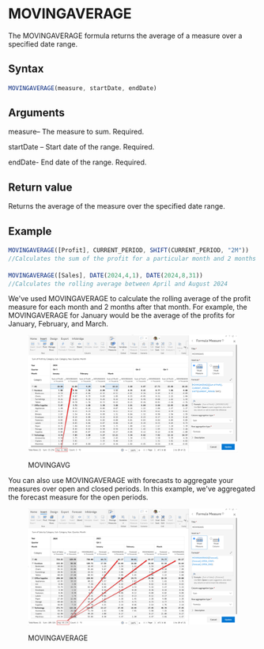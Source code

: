 # MOVINGAVERAGE

The MOVINGAVERAGE formula returns the average of a measure over a specified date range.&#x20;

## Syntax

```javascript
MOVINGAVERAGE(measure, startDate, endDate)
```

## Arguments

measure– The measure to sum. Required.

startDate – Start date of the range. Required.

endDate- End date of the range. Required.

## Return value

Returns the average of the measure over the specified date range.

## Example

```javascript
MOVINGAVERAGE([Profit], CURRENT_PERIOD, SHIFT(CURRENT_PERIOD, "2M"))
//Calculates the sum of the profit for a particular month and 2 months after it

MOVINGAVERAGE([Sales], DATE(2024,4,1), DATE(2024,8,31))
//Calculates the rolling average between April and August 2024 
```

We've used MOVINGAVERAGE to calculate the rolling average of the profit measure for each month and 2 months after that month. For example, the MOVINGAVERAGE for January would be the average of the profits for January, February, and March.

<figure><img src="../../.gitbook/assets/image (1371).png" alt=""><figcaption><p>MOVINGAVG</p></figcaption></figure>

You can also use MOVINGAVERAGE with forecasts to aggregate your measures over open and closed periods. In this example, we've aggregated the forecast measure for the open periods.

<figure><img src="../../.gitbook/assets/image (1370).png" alt=""><figcaption><p>MOVINGAVERAGE</p></figcaption></figure>
